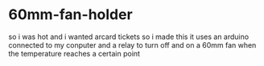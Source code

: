 # 60mm-fan-holder
so i was hot and i wanted arcard tickets so i made this
it uses an arduino connected to my conputer and a relay to turn off and on a 60mm fan when the temperature reaches a certain point
